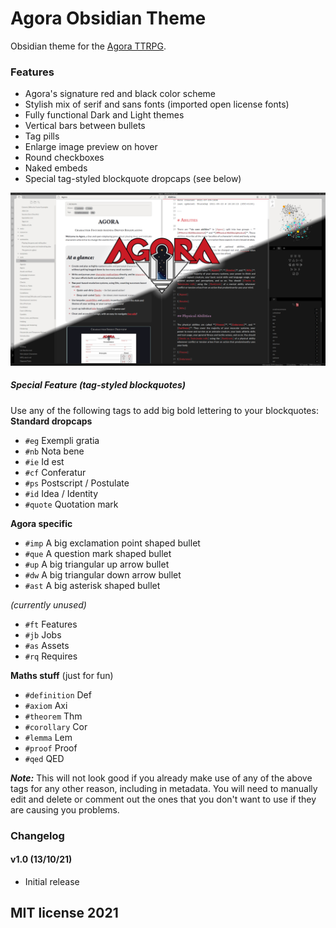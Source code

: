 # Agora Obsidian Theme
Obsidian theme for the [Agora TTRPG](https://publish.obsidian.md/agora). 

### Features

- Agora's signature red and black color scheme
- Stylish mix of serif and sans fonts (imported open license fonts)
- Fully functional Dark and Light themes
- Vertical bars between bullets
- Tag pills
- Enlarge image preview on hover
- Round checkboxes
- Naked embeds
- Special tag-styled blockquote dropcaps (see below)

![preview](agora-theme-preview.png)

##### Special Feature (tag-styled blockquotes)

Use any of the following tags to add big bold lettering to your blockquotes:
**Standard dropcaps**
- `#eg` Exempli gratia
- `#nb` Nota bene
- `#ie` Id est
- `#cf` Conferatur
- `#ps` Postscript / Postulate
- `#id` Idea / Identity
- `#quote` Quotation mark

**Agora specific**
- `#imp` A big  exclamation point shaped bullet
- `#que` A question mark shaped bullet
- `#up` A big triangular up arrow bullet
- `#dw` A big triangular down arrow bullet
- `#ast` A big asterisk shaped bullet

_(currently unused)_
- `#ft` Features
- `#jb` Jobs
- `#as` Assets
- `#rq` Requires

**Maths stuff** (just for fun)
- `#definition` Def
- `#axiom` Axi
- `#theorem` Thm
- `#corollary` Cor
- `#lemma` Lem
- `#proof` Proof
- `#qed` QED

_**Note:**_ This will not look good if you already make use of any of the above tags for any other reason, including in metadata. You will need to manually edit and delete or comment out the ones that you don't want to use if they are causing you problems.

### Changelog

#### v1.0 (13/10/21)

* Initial release

## MIT license 2021
